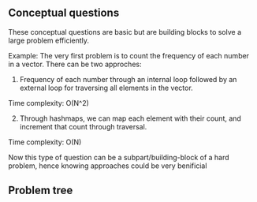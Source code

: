 ## Conceptual questions

These conceptual questions are basic but are building blocks to solve a large problem efficiently.

Example: The very first problem is to count the frequency of each number in a vector. There can be two approches:

1. Frequency of each number through an internal loop followed by an external loop for traversing all elements in the vector.

Time complexity: O(N^2)

2. Through hashmaps, we can map each element with their count, and increment that count through traversal.

Time complexity: O(N)

Now this type of question can be a subpart/building-block of a hard problem, hence knowing approaches could be very benificial

## Problem tree